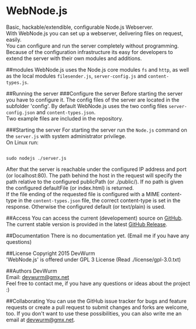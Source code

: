 # WebNode.js
Basic, hackable/extendible, configurable Node.js Webserver.<br>
With WebNode.js you can set up a webserver, delivering files on request, easily.<br>
You can configure and run the server completely without programming.<br>
Because of the configuration infrastructure its easy for developers to extend the
server with their own 
modules and additions.

##modules
WebNode.js uses the Node.js core modules <code>fs</code> and <code>http</code>, as well
as the local modules <code>filesender.js</code>, <code>server-config.js</code> and
<code>content-types.js</code>.

##Running the server
###Configure the server
Before starting the server you have to configure it. The config files of the server are 
located in the subfolder 'config'. By default WebNode.js uses the two config files 
<code>server-config.json</code> and <code>content-types.json</code>.<br>
Two example files are included in the repository.

###Starting the server
For starting the server run the <code>Node.js</code> command on the <code>server.js</code> 
with system administrator privilege.<br>
On Linux run:
<pre><code>
sudo nodejs ./server.js
</code></pre>
After that the server is reachable under the configured IP address and port (or localhost:80). The path behind the
host in the request will specify the path relative to the configured publicPath (or ./public/). If no path 
is given the configured defaultFile (or index.html) is returned.<br>
If the file ending of the requested file is configured with a MIME content-type in the 
<code>content-types.json</code> file, the correct content-type is set in the response. Otherwise the 
configured default (or text/plain) is used.

##Access
You can access the current (developement) source on <a href="https://github.com/DevWurm/WebNode.js/">GitHub</a>. The 
current stable version is provided in the latest <a href="https://github.com/DevWurm/WebNode.js/releases">GitHub Release</a>.

##Documentation
There is no documentation yet. (Email me if you have any questions)

##License
Copyright 2015 DevWurm<br>
'WebNode.js' is offered under GPL 3 License (Read ./license/gpl-3.0.txt)

##Authors
DevWurm<br>
Email: <a href='mailto:devwurm@gmx.net'>devwurm@gmx.net</a><br>
Feel free to contact me, if you have any questions or ideas about the project :)

##Collaborating
You can use the GitHub issue tracker for bugs and feature requests or create a pull request to submit
changes and forks are welcome, too.
If you don't want to use these possibilities, you can also write me an email at
<a href='mailto:devwurm@gmx.net'>devwurm@gmx.net</a>.
